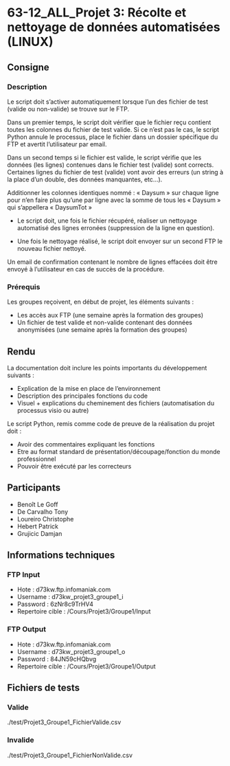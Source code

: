 # 63-12_ALL_Projet 3: Récolte et nettoyage de données automatisées (LINUX)

## Consigne

### Description

Le script doit s’activer automatiquement lorsque l’un des fichier de test (valide ou non-valide) se trouve sur le FTP.

Dans un premier temps, le script doit vérifier que le fichier reçu contient toutes les colonnes du fichier de test valide. Si ce n’est pas le cas, le script Python annule le processus, place le fichier dans un dossier spécifique du FTP et avertit l’utilisateur par email.

Dans un second temps si le fichier est valide, le script vérifie que les données (les lignes) contenues dans le fichier test (valide) sont corrects. Certaines lignes du fichier de test (valide) vont avoir des erreurs (un string à la place d’un double, des données manquantes, etc…).

Additionner les colonnes identiques nommé : « Daysum » sur chaque ligne pour n’en faire plus qu’une par ligne avec la somme de tous les « Daysum » qui s’appellera « DaysumTot »

* Le script doit, une fois le fichier récupéré, réaliser un nettoyage automatisé des lignes erronées (suppression de la ligne en question).

* Une fois le nettoyage réalisé, le script doit envoyer sur un second FTP le nouveau fichier nettoyé.

Un email de confirmation contenant le nombre de lignes effacées doit être envoyé à l’utilisateur en cas de succès de la procédure.

### Prérequis

Les groupes reçoivent, en début de projet, les éléments suivants :

* Les accès aux FTP (une semaine après la formation des groupes)
* Un fichier de test valide et non-valide contenant des données anonymisées (une semaine après la formation des groupes)

## Rendu

La documentation doit inclure les points importants du développement suivants :

* Explication de la mise en place de l’environnement
* Description des principales fonctions du code
* Visuel + explications du cheminement des fichiers (automatisation du processus visio ou autre)

Le script Python, remis comme code de preuve de la réalisation du projet doit :

* Avoir des commentaires expliquant les fonctions
* Etre au format standard de présentation/découpage/fonction du monde professionnel
* Pouvoir être exécuté par les correcteurs
  
## Participants

* Benoît Le Goff
* De Carvalho Tony
* Loureiro Christophe
* Hebert Patrick
* Grujicic Damjan

## Informations techniques

### FTP Input

* Hote : d73kw.ftp.infomaniak.com
* Username : d73kw_projet3_groupe1_i
* Password : 6zNr8c9TrHV4
* Repertoire cible : /Cours/Projet3/Groupe1/Input

### FTP Output

* Hote : d73kw.ftp.infomaniak.com
* Username : d73kw_projet3_groupe1_o
* Password : 84JN59cHQbvg
* Repertoire cible : /Cours/Projet3/Groupe1/Output
  
## Fichiers de tests

### Valide

./test/Projet3_Groupe1_FichierValide.csv

### Invalide

./test/Projet3_Groupe1_FichierNonValide.csv
